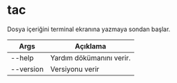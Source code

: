 # tac
Dosya içeriğini terminal ekranına yazmaya sondan başlar.

| Args | Açıklama |
| -------- | -------- |
| --help | Yardım dökümanını verir. |
| --version | Versiyonu verir |